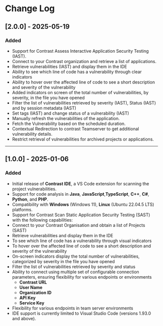 # Change Log

## [2.0.0] - 2025-05-19

### Added

- Support for Contrast Assess Interactive Application Security Testing (IAST).
- Connect to your Contrast organization and retrieve a list of applications.
- Retrieve vulnerabilities (IAST) and display them in the IDE
- Ability to see which line of code has a vulnerability through clear indicators
- Ability to hover over the affected line of code to see a short description and severity of the vulnerability
- Added indicators on screen of the total number of vulnerabilities, by severity, in the file you have opened
- Filter the list of vulnerabilities retrieved by severity (IAST), Status (IAST) and by session metadata (IAST)
- Set tags (IAST) and change status of a vulnerability (IAST)
- Manually refresh the vulnerabilities of the application.
- Fetch the Vulnerability based on the scheduled duration.
- Contextual Redirection to contrast Teamserver to get additional vulnerability details.
- Restrict retrieval of vulnerabilities for archived projects or applications.

---

## [1.0.0] - 2025-01-06

### Added

- Initial release of **Contrast IDE**, a VS Code extension for scanning the project vulnerabilities.
- Support for code analysis in **Java**, **JavaScript**,**TypeScript**, **C++**, **C#**, **Python**, and **PHP**.
- Compatibility with **Windows** (Windows 11), **Linux** (Ubuntu 22.04.5 LTS) platforms.
- Support for Contrast Scan Static Application Security Testing (SAST) with the following capabilities:
- Connect to your Contrast Organisation and obtain a list of Projects (SAST)
- Retrieve vulnerabilities and display them in the IDE
- To see which line of code has a vulnerability through visual indicators
- To hover over the affected line of code to see a short description and severity of the vulnerability
- On-screen indicators display the total number of vulnerabilities, categorized by severity in the file you have opened
- Filter the list of vulnerabilities retrieved by severity and status
- Ability to connect using multiple set of configurable connection parameters, ensuring flexibility for various endpoints or environments
  - **Contrast URL**
  - **User Name**
  - **Organization ID**
  - **API Key**
  - **Service Key**
- Flexibility for various endpoints in team server environments
- IDE support is currently limited to Visual Studio Code (versions 1.93.0 and above).
